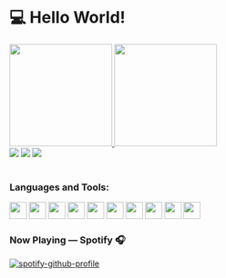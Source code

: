 # 💻 Hello World!

<div>
  <a href="https://github.com/EduardoPacheco6">
  <img loading="lazy" height="180em" src="https://github-readme-stats.vercel.app/api?username=EduardoPacheco6&show_icons=true&theme=dracula&include_all_commits=true&count_private=true"/>
  <img loading="lazy" height="180em" src="https://github-readme-stats.vercel.app/api/top-langs/?username=EduardoPacheco6&layout=compact&langs_count=7&theme=dracula"/>
</div>

<div>
  <a href="https://www.linkedin.com/in/eduardo-pacheco-a9b64293/" target="_blank"><img loading="lazy" src="https://img.shields.io/badge/-LinkedIn-%230077B5?style=for-the-badge&logo=linkedin&logoColor=white" target="_blank"></a> 
  <a href = "mailto:edu.pacheco.carvalho@gmail.com"><img loading="lazy" src="https://img.shields.io/badge/Gmail-D14836?style=for-the-badge&logo=gmail&logoColor=white" target="_blank"></a>
  <a href="https://instagram.com/_edupacheco_" target="_blank"><img loading="lazy" src="https://img.shields.io/badge/-Instagram-%23E4405F?style=for-the-badge&logo=instagram&logoColor=white" target="_blank"></a>
</div>  
</br>
<div>
  <h3>Languages and Tools:</h3>
    <img src="https://cdn.jsdelivr.net/gh/devicons/devicon/icons/javascript/javascript-original.svg" width="30" height="30"/>  
    <img src="https://cdn.jsdelivr.net/gh/devicons/devicon/icons/java/java-original.svg" width="30" height="30"/>
    <img src="https://cdn.jsdelivr.net/gh/devicons/devicon/icons/typescript/typescript-plain.svg" width="30" height="30"/>  
    <img src="https://cdn.jsdelivr.net/gh/devicons/devicon/icons/react/react-original-wordmark.svg" width="30" height="30"/>
    <img src="https://cdn.jsdelivr.net/gh/devicons/devicon/icons/html5/html5-plain.svg" width="30" height="30"/>
    <img src="https://cdn.jsdelivr.net/gh/devicons/devicon/icons/css3/css3-plain.svg" width="30" height="30"/>
    <img src="https://cdn.jsdelivr.net/gh/devicons/devicon/icons/bootstrap/bootstrap-original.svg" width="30" height="30"/>
  <img src="https://cdn.jsdelivr.net/gh/devicons/devicon/icons/spring/spring-original.svg" width="30" height="30"/>
    <img src="https://cdn.jsdelivr.net/gh/devicons/devicon/icons/vscode/vscode-original.svg" width="30" height="30"/>
    <img src="https://cdn.jsdelivr.net/gh/devicons/devicon/icons/git/git-original.svg" width="30" height="30"/>
</div>

### Now Playing — Spotify 🎧
[![spotify-github-profile](https://spotify-github-profile.vercel.app/api/view?uid=edupachecogt&cover_image=true&theme=novatorem&show_offline=false&background_color=121212&interchange=false&bar_color=53b14f&bar_color_cover=false)](https://github.com/kittinan/spotify-github-profile)
